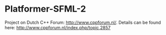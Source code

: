 Platformer-SFML-2
=================

Project on Dutch C++ Forum: http://www.cppforum.nl/.
Details can be found here: http://www.cppforum.nl/index.php/topic,2857
